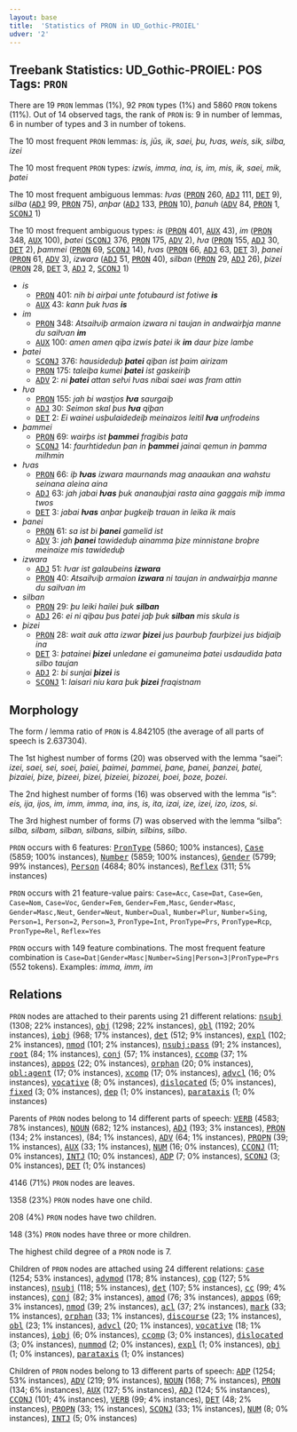 ```yaml
---
layout: base
title:  'Statistics of PRON in UD_Gothic-PROIEL'
udver: '2'
---
```


## Treebank Statistics: UD_Gothic-PROIEL: POS Tags: `PRON`

There are 19 `PRON` lemmas (1%), 92 `PRON` types (1%) and 5860 `PRON` tokens (11%).
Out of 14 observed tags, the rank of `PRON` is: 9 in number of lemmas, 6 in number of types and 3 in number of tokens.

The 10 most frequent `PRON` lemmas: <em>is, jūs, ik, saei, þu, ƕas, weis, sik, silba, izei</em>

The 10 most frequent `PRON` types:  <em>izwis, imma, ina, is, im, mis, ik, saei, mik, þatei</em>

The 10 most frequent ambiguous lemmas: <em>ƕas</em> (<tt><a href="got_proiel-pos-PRON.html">PRON</a></tt> 260, <tt><a href="got_proiel-pos-ADJ.html">ADJ</a></tt> 111, <tt><a href="got_proiel-pos-DET.html">DET</a></tt> 9), <em>silba</em> (<tt><a href="got_proiel-pos-ADJ.html">ADJ</a></tt> 99, <tt><a href="got_proiel-pos-PRON.html">PRON</a></tt> 75), <em>anþar</em> (<tt><a href="got_proiel-pos-ADJ.html">ADJ</a></tt> 133, <tt><a href="got_proiel-pos-PRON.html">PRON</a></tt> 10), <em>þanuh</em> (<tt><a href="got_proiel-pos-ADV.html">ADV</a></tt> 84, <tt><a href="got_proiel-pos-PRON.html">PRON</a></tt> 1, <tt><a href="got_proiel-pos-SCONJ.html">SCONJ</a></tt> 1)

The 10 most frequent ambiguous types:  <em>is</em> (<tt><a href="got_proiel-pos-PRON.html">PRON</a></tt> 401, <tt><a href="got_proiel-pos-AUX.html">AUX</a></tt> 43), <em>im</em> (<tt><a href="got_proiel-pos-PRON.html">PRON</a></tt> 348, <tt><a href="got_proiel-pos-AUX.html">AUX</a></tt> 100), <em>þatei</em> (<tt><a href="got_proiel-pos-SCONJ.html">SCONJ</a></tt> 376, <tt><a href="got_proiel-pos-PRON.html">PRON</a></tt> 175, <tt><a href="got_proiel-pos-ADV.html">ADV</a></tt> 2), <em>ƕa</em> (<tt><a href="got_proiel-pos-PRON.html">PRON</a></tt> 155, <tt><a href="got_proiel-pos-ADJ.html">ADJ</a></tt> 30, <tt><a href="got_proiel-pos-DET.html">DET</a></tt> 2), <em>þammei</em> (<tt><a href="got_proiel-pos-PRON.html">PRON</a></tt> 69, <tt><a href="got_proiel-pos-SCONJ.html">SCONJ</a></tt> 14), <em>ƕas</em> (<tt><a href="got_proiel-pos-PRON.html">PRON</a></tt> 66, <tt><a href="got_proiel-pos-ADJ.html">ADJ</a></tt> 63, <tt><a href="got_proiel-pos-DET.html">DET</a></tt> 3), <em>þanei</em> (<tt><a href="got_proiel-pos-PRON.html">PRON</a></tt> 61, <tt><a href="got_proiel-pos-ADV.html">ADV</a></tt> 3), <em>izwara</em> (<tt><a href="got_proiel-pos-ADJ.html">ADJ</a></tt> 51, <tt><a href="got_proiel-pos-PRON.html">PRON</a></tt> 40), <em>silban</em> (<tt><a href="got_proiel-pos-PRON.html">PRON</a></tt> 29, <tt><a href="got_proiel-pos-ADJ.html">ADJ</a></tt> 26), <em>þizei</em> (<tt><a href="got_proiel-pos-PRON.html">PRON</a></tt> 28, <tt><a href="got_proiel-pos-DET.html">DET</a></tt> 3, <tt><a href="got_proiel-pos-ADJ.html">ADJ</a></tt> 2, <tt><a href="got_proiel-pos-SCONJ.html">SCONJ</a></tt> 1)


* <em>is</em>
  * <tt><a href="got_proiel-pos-PRON.html">PRON</a></tt> 401: <em>nih bi airþai unte fotubaurd ist fotiwe <b>is</b></em>
  * <tt><a href="got_proiel-pos-AUX.html">AUX</a></tt> 43: <em>kann þuk ƕas <b>is</b></em>
* <em>im</em>
  * <tt><a href="got_proiel-pos-PRON.html">PRON</a></tt> 348: <em>Atsaiƕiþ armaion izwara ni taujan in andwairþja manne du saiƕan <b>im</b></em>
  * <tt><a href="got_proiel-pos-AUX.html">AUX</a></tt> 100: <em>amen amen qiþa izwis þatei ik <b>im</b> daur þize lambe</em>
* <em>þatei</em>
  * <tt><a href="got_proiel-pos-SCONJ.html">SCONJ</a></tt> 376: <em>hausideduþ <b>þatei</b> qiþan ist þaim airizam</em>
  * <tt><a href="got_proiel-pos-PRON.html">PRON</a></tt> 175: <em>taleiþa kumei <b>þatei</b> ist gaskeiriþ</em>
  * <tt><a href="got_proiel-pos-ADV.html">ADV</a></tt> 2: <em>ni <b>þatei</b> attan seƕi ƕas nibai saei was fram attin</em>
* <em>ƕa</em>
  * <tt><a href="got_proiel-pos-PRON.html">PRON</a></tt> 155: <em>jah bi wastjos <b>ƕa</b> saurgaiþ</em>
  * <tt><a href="got_proiel-pos-ADJ.html">ADJ</a></tt> 30: <em>Seimon skal þus <b>ƕa</b> qiþan</em>
  * <tt><a href="got_proiel-pos-DET.html">DET</a></tt> 2: <em>Ei wainei usþulaidedeiþ meinaizos leitil <b>ƕa</b> unfrodeins</em>
* <em>þammei</em>
  * <tt><a href="got_proiel-pos-PRON.html">PRON</a></tt> 69: <em>wairþs ist <b>þammei</b> fragibis þata</em>
  * <tt><a href="got_proiel-pos-SCONJ.html">SCONJ</a></tt> 14: <em>faurhtidedun þan in <b>þammei</b> jainai qemun in þamma milhmin</em>
* <em>ƕas</em>
  * <tt><a href="got_proiel-pos-PRON.html">PRON</a></tt> 66: <em>iþ <b>ƕas</b> izwara maurnands mag anaaukan ana wahstu seinana aleina aina</em>
  * <tt><a href="got_proiel-pos-ADJ.html">ADJ</a></tt> 63: <em>jah jabai <b>ƕas</b> þuk ananauþjai rasta aina gaggais miþ imma twos</em>
  * <tt><a href="got_proiel-pos-DET.html">DET</a></tt> 3: <em>jabai <b>ƕas</b> anþar þugkeiþ trauan in leika ik mais</em>
* <em>þanei</em>
  * <tt><a href="got_proiel-pos-PRON.html">PRON</a></tt> 61: <em>sa ist bi <b>þanei</b> gamelid ist</em>
  * <tt><a href="got_proiel-pos-ADV.html">ADV</a></tt> 3: <em>jah <b>þanei</b> tawideduþ ainamma þize minnistane broþre meinaize mis tawideduþ</em>
* <em>izwara</em>
  * <tt><a href="got_proiel-pos-ADJ.html">ADJ</a></tt> 51: <em>ƕar ist galaubeins <b>izwara</b></em>
  * <tt><a href="got_proiel-pos-PRON.html">PRON</a></tt> 40: <em>Atsaiƕiþ armaion <b>izwara</b> ni taujan in andwairþja manne du saiƕan im</em>
* <em>silban</em>
  * <tt><a href="got_proiel-pos-PRON.html">PRON</a></tt> 29: <em>þu leiki hailei þuk <b>silban</b></em>
  * <tt><a href="got_proiel-pos-ADJ.html">ADJ</a></tt> 26: <em>ei ni qiþau þus þatei jaþ þuk <b>silban</b> mis skula is</em>
* <em>þizei</em>
  * <tt><a href="got_proiel-pos-PRON.html">PRON</a></tt> 28: <em>wait auk atta izwar <b>þizei</b> jus þaurbuþ faurþizei jus bidjaiþ ina</em>
  * <tt><a href="got_proiel-pos-DET.html">DET</a></tt> 3: <em>þatainei <b>þizei</b> unledane ei gamuneima þatei usdaudida þata silbo taujan</em>
  * <tt><a href="got_proiel-pos-ADJ.html">ADJ</a></tt> 2: <em>bi sunjai <b>þizei</b> is</em>
  * <tt><a href="got_proiel-pos-SCONJ.html">SCONJ</a></tt> 1: <em>laisari niu kara þuk <b>þizei</b> fraqistnam</em>

## Morphology

The form / lemma ratio of `PRON` is 4.842105 (the average of all parts of speech is 2.637304).

The 1st highest number of forms (20) was observed with the lemma “saei”: <em>izei, saei, sei, soei, þaiei, þaimei, þammei, þane, þanei, þanzei, þatei, þizaiei, þize, þizeei, þizei, þizeiei, þizozei, þoei, þoze, þozei</em>.

The 2nd highest number of forms (16) was observed with the lemma “is”: <em>eis, ija, ijos, im, imm, imma, ina, ins, is, ita, izai, ize, izei, izo, izos, si</em>.

The 3rd highest number of forms (7) was observed with the lemma “silba”: <em>silba, silbam, silban, silbans, silbin, silbins, silbo</em>.

`PRON` occurs with 6 features: <tt><a href="got_proiel-feat-PronType.html">PronType</a></tt> (5860; 100% instances), <tt><a href="got_proiel-feat-Case.html">Case</a></tt> (5859; 100% instances), <tt><a href="got_proiel-feat-Number.html">Number</a></tt> (5859; 100% instances), <tt><a href="got_proiel-feat-Gender.html">Gender</a></tt> (5799; 99% instances), <tt><a href="got_proiel-feat-Person.html">Person</a></tt> (4684; 80% instances), <tt><a href="got_proiel-feat-Reflex.html">Reflex</a></tt> (311; 5% instances)

`PRON` occurs with 21 feature-value pairs: `Case=Acc`, `Case=Dat`, `Case=Gen`, `Case=Nom`, `Case=Voc`, `Gender=Fem`, `Gender=Fem,Masc`, `Gender=Masc`, `Gender=Masc,Neut`, `Gender=Neut`, `Number=Dual`, `Number=Plur`, `Number=Sing`, `Person=1`, `Person=2`, `Person=3`, `PronType=Int`, `PronType=Prs`, `PronType=Rcp`, `PronType=Rel`, `Reflex=Yes`

`PRON` occurs with 149 feature combinations.
The most frequent feature combination is `Case=Dat|Gender=Masc|Number=Sing|Person=3|PronType=Prs` (552 tokens).
Examples: <em>imma, imm, im</em>


## Relations

`PRON` nodes are attached to their parents using 21 different relations: <tt><a href="got_proiel-dep-nsubj.html">nsubj</a></tt> (1308; 22% instances), <tt><a href="got_proiel-dep-obj.html">obj</a></tt> (1298; 22% instances), <tt><a href="got_proiel-dep-obl.html">obl</a></tt> (1192; 20% instances), <tt><a href="got_proiel-dep-iobj.html">iobj</a></tt> (968; 17% instances), <tt><a href="got_proiel-dep-det.html">det</a></tt> (512; 9% instances), <tt><a href="got_proiel-dep-expl.html">expl</a></tt> (102; 2% instances), <tt><a href="got_proiel-dep-nmod.html">nmod</a></tt> (101; 2% instances), <tt><a href="got_proiel-dep-nsubj-pass.html">nsubj:pass</a></tt> (91; 2% instances), <tt><a href="got_proiel-dep-root.html">root</a></tt> (84; 1% instances), <tt><a href="got_proiel-dep-conj.html">conj</a></tt> (57; 1% instances), <tt><a href="got_proiel-dep-ccomp.html">ccomp</a></tt> (37; 1% instances), <tt><a href="got_proiel-dep-appos.html">appos</a></tt> (22; 0% instances), <tt><a href="got_proiel-dep-orphan.html">orphan</a></tt> (20; 0% instances), <tt><a href="got_proiel-dep-obl-agent.html">obl:agent</a></tt> (17; 0% instances), <tt><a href="got_proiel-dep-xcomp.html">xcomp</a></tt> (17; 0% instances), <tt><a href="got_proiel-dep-advcl.html">advcl</a></tt> (16; 0% instances), <tt><a href="got_proiel-dep-vocative.html">vocative</a></tt> (8; 0% instances), <tt><a href="got_proiel-dep-dislocated.html">dislocated</a></tt> (5; 0% instances), <tt><a href="got_proiel-dep-fixed.html">fixed</a></tt> (3; 0% instances), <tt><a href="got_proiel-dep-dep.html">dep</a></tt> (1; 0% instances), <tt><a href="got_proiel-dep-parataxis.html">parataxis</a></tt> (1; 0% instances)

Parents of `PRON` nodes belong to 14 different parts of speech: <tt><a href="got_proiel-pos-VERB.html">VERB</a></tt> (4583; 78% instances), <tt><a href="got_proiel-pos-NOUN.html">NOUN</a></tt> (682; 12% instances), <tt><a href="got_proiel-pos-ADJ.html">ADJ</a></tt> (193; 3% instances), <tt><a href="got_proiel-pos-PRON.html">PRON</a></tt> (134; 2% instances),  (84; 1% instances), <tt><a href="got_proiel-pos-ADV.html">ADV</a></tt> (64; 1% instances), <tt><a href="got_proiel-pos-PROPN.html">PROPN</a></tt> (39; 1% instances), <tt><a href="got_proiel-pos-AUX.html">AUX</a></tt> (33; 1% instances), <tt><a href="got_proiel-pos-NUM.html">NUM</a></tt> (16; 0% instances), <tt><a href="got_proiel-pos-CCONJ.html">CCONJ</a></tt> (11; 0% instances), <tt><a href="got_proiel-pos-INTJ.html">INTJ</a></tt> (10; 0% instances), <tt><a href="got_proiel-pos-ADP.html">ADP</a></tt> (7; 0% instances), <tt><a href="got_proiel-pos-SCONJ.html">SCONJ</a></tt> (3; 0% instances), <tt><a href="got_proiel-pos-DET.html">DET</a></tt> (1; 0% instances)

4146 (71%) `PRON` nodes are leaves.

1358 (23%) `PRON` nodes have one child.

208 (4%) `PRON` nodes have two children.

148 (3%) `PRON` nodes have three or more children.

The highest child degree of a `PRON` node is 7.

Children of `PRON` nodes are attached using 24 different relations: <tt><a href="got_proiel-dep-case.html">case</a></tt> (1254; 53% instances), <tt><a href="got_proiel-dep-advmod.html">advmod</a></tt> (178; 8% instances), <tt><a href="got_proiel-dep-cop.html">cop</a></tt> (127; 5% instances), <tt><a href="got_proiel-dep-nsubj.html">nsubj</a></tt> (118; 5% instances), <tt><a href="got_proiel-dep-det.html">det</a></tt> (107; 5% instances), <tt><a href="got_proiel-dep-cc.html">cc</a></tt> (99; 4% instances), <tt><a href="got_proiel-dep-conj.html">conj</a></tt> (82; 3% instances), <tt><a href="got_proiel-dep-amod.html">amod</a></tt> (76; 3% instances), <tt><a href="got_proiel-dep-appos.html">appos</a></tt> (69; 3% instances), <tt><a href="got_proiel-dep-nmod.html">nmod</a></tt> (39; 2% instances), <tt><a href="got_proiel-dep-acl.html">acl</a></tt> (37; 2% instances), <tt><a href="got_proiel-dep-mark.html">mark</a></tt> (33; 1% instances), <tt><a href="got_proiel-dep-orphan.html">orphan</a></tt> (33; 1% instances), <tt><a href="got_proiel-dep-discourse.html">discourse</a></tt> (23; 1% instances), <tt><a href="got_proiel-dep-obl.html">obl</a></tt> (23; 1% instances), <tt><a href="got_proiel-dep-advcl.html">advcl</a></tt> (20; 1% instances), <tt><a href="got_proiel-dep-vocative.html">vocative</a></tt> (18; 1% instances), <tt><a href="got_proiel-dep-iobj.html">iobj</a></tt> (6; 0% instances), <tt><a href="got_proiel-dep-ccomp.html">ccomp</a></tt> (3; 0% instances), <tt><a href="got_proiel-dep-dislocated.html">dislocated</a></tt> (3; 0% instances), <tt><a href="got_proiel-dep-nummod.html">nummod</a></tt> (2; 0% instances), <tt><a href="got_proiel-dep-expl.html">expl</a></tt> (1; 0% instances), <tt><a href="got_proiel-dep-obj.html">obj</a></tt> (1; 0% instances), <tt><a href="got_proiel-dep-parataxis.html">parataxis</a></tt> (1; 0% instances)

Children of `PRON` nodes belong to 13 different parts of speech: <tt><a href="got_proiel-pos-ADP.html">ADP</a></tt> (1254; 53% instances), <tt><a href="got_proiel-pos-ADV.html">ADV</a></tt> (219; 9% instances), <tt><a href="got_proiel-pos-NOUN.html">NOUN</a></tt> (168; 7% instances), <tt><a href="got_proiel-pos-PRON.html">PRON</a></tt> (134; 6% instances), <tt><a href="got_proiel-pos-AUX.html">AUX</a></tt> (127; 5% instances), <tt><a href="got_proiel-pos-ADJ.html">ADJ</a></tt> (124; 5% instances), <tt><a href="got_proiel-pos-CCONJ.html">CCONJ</a></tt> (101; 4% instances), <tt><a href="got_proiel-pos-VERB.html">VERB</a></tt> (99; 4% instances), <tt><a href="got_proiel-pos-DET.html">DET</a></tt> (48; 2% instances), <tt><a href="got_proiel-pos-PROPN.html">PROPN</a></tt> (33; 1% instances), <tt><a href="got_proiel-pos-SCONJ.html">SCONJ</a></tt> (33; 1% instances), <tt><a href="got_proiel-pos-NUM.html">NUM</a></tt> (8; 0% instances), <tt><a href="got_proiel-pos-INTJ.html">INTJ</a></tt> (5; 0% instances)

